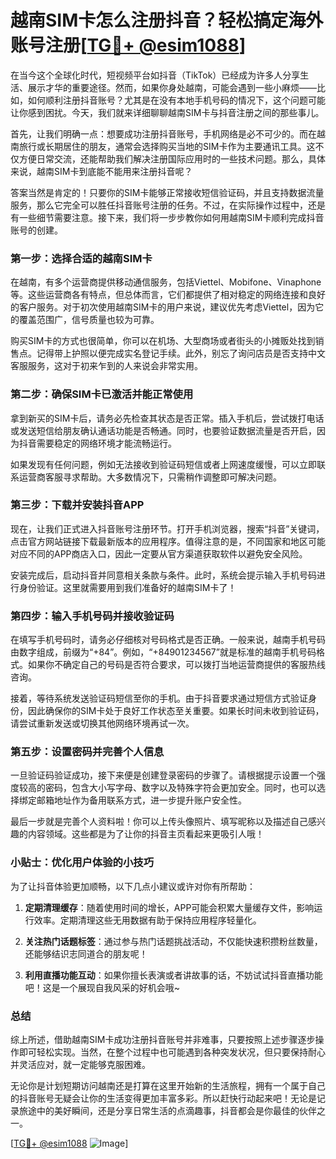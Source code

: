 # 越南SIM卡怎么注册抖音？轻松搞定海外账号注册[[TG💪+ @esim1088](https://t.me/s/esim1088)]

在当今这个全球化时代，短视频平台如抖音（TikTok）已经成为许多人分享生活、展示才华的重要途径。然而，如果你身处越南，可能会遇到一些小麻烦——比如，如何顺利注册抖音账号？尤其是在没有本地手机号码的情况下，这个问题可能让你感到困扰。今天，我们就来详细聊聊越南SIM卡与抖音注册之间的那些事儿。

首先，让我们明确一点：想要成功注册抖音账号，手机网络是必不可少的。而在越南旅行或长期居住的朋友，通常会选择购买当地的SIM卡作为主要通讯工具。这不仅方便日常交流，还能帮助我们解决注册国际应用时的一些技术问题。那么，具体来说，越南SIM卡到底能不能用来注册抖音呢？

答案当然是肯定的！只要你的SIM卡能够正常接收短信验证码，并且支持数据流量服务，那么它完全可以胜任抖音账号注册的任务。不过，在实际操作过程中，还是有一些细节需要注意。接下来，我们将一步步教你如何用越南SIM卡顺利完成抖音账号的创建。

### 第一步：选择合适的越南SIM卡

在越南，有多个运营商提供移动通信服务，包括Viettel、Mobifone、Vinaphone等。这些运营商各有特点，但总体而言，它们都提供了相对稳定的网络连接和良好的客户服务。对于初次使用越南SIM卡的用户来说，建议优先考虑Viettel，因为它的覆盖范围广，信号质量也较为可靠。

购买SIM卡的方式也很简单，你可以在机场、大型商场或者街头的小摊贩处找到销售点。记得带上护照以便完成实名登记手续。此外，别忘了询问店员是否支持中文客服服务，这对于初来乍到的人来说会非常实用。

### 第二步：确保SIM卡已激活并能正常使用

拿到新买的SIM卡后，请务必先检查其状态是否正常。插入手机后，尝试拨打电话或发送短信给朋友确认通话功能是否畅通。同时，也要验证数据流量是否开启，因为抖音需要稳定的网络环境才能流畅运行。

如果发现有任何问题，例如无法接收到验证码短信或者上网速度缓慢，可以立即联系运营商客服寻求帮助。大多数情况下，只需稍作调整即可解决问题。

### 第三步：下载并安装抖音APP

现在，让我们正式进入抖音账号注册环节。打开手机浏览器，搜索“抖音”关键词，点击官方网站链接下载最新版本的应用程序。值得注意的是，不同国家和地区可能对应不同的APP商店入口，因此一定要从官方渠道获取软件以避免安全风险。

安装完成后，启动抖音并同意相关条款与条件。此时，系统会提示输入手机号码进行身份验证。这里就需要用到我们准备好的越南SIM卡了！

### 第四步：输入手机号码并接收验证码

在填写手机号码时，请务必仔细核对号码格式是否正确。一般来说，越南手机号码由数字组成，前缀为“+84”。例如，“+84901234567”就是标准的越南手机号码格式。如果你不确定自己的号码是否符合要求，可以拨打当地运营商提供的客服热线咨询。

接着，等待系统发送验证码短信至你的手机。由于抖音要求通过短信方式验证身份，因此确保你的SIM卡处于良好工作状态至关重要。如果长时间未收到验证码，请尝试重新发送或切换其他网络环境再试一次。

### 第五步：设置密码并完善个人信息

一旦验证码验证成功，接下来便是创建登录密码的步骤了。请根据提示设置一个强度较高的密码，包含大小写字母、数字以及特殊字符会更加安全。同时，也可以选择绑定邮箱地址作为备用联系方式，进一步提升账户安全性。

最后一步就是完善个人资料啦！你可以上传头像照片、填写昵称以及描述自己感兴趣的内容领域。这些都是为了让你的抖音主页看起来更吸引人哦！

### 小贴士：优化用户体验的小技巧

为了让抖音体验更加顺畅，以下几点小建议或许对你有所帮助：

1. **定期清理缓存**：随着使用时间的增长，APP可能会积累大量缓存文件，影响运行效率。定期清理这些无用数据有助于保持应用程序轻量化。
   
2. **关注热门话题标签**：通过参与热门话题挑战活动，不仅能快速积攒粉丝数量，还能够结识志同道合的朋友呢！

3. **利用直播功能互动**：如果你擅长表演或者讲故事的话，不妨试试抖音直播功能吧！这是一个展现自我风采的好机会哦~

### 总结

综上所述，借助越南SIM卡成功注册抖音账号并非难事，只要按照上述步骤逐步操作即可轻松实现。当然，在整个过程中也可能遇到各种突发状况，但只要保持耐心并灵活应对，就一定能够克服困难。

无论你是计划短期访问越南还是打算在这里开始新的生活旅程，拥有一个属于自己的抖音账号无疑会让你的生活变得更加丰富多彩。所以赶快行动起来吧！无论是记录旅途中的美好瞬间，还是分享日常生活的点滴趣事，抖音都会是你最佳的伙伴之一。

[[TG💪+ @esim1088](https://t.me/s/esim1088) ![Image](https://i.postimg.cc/4NQfJmqS/Snipaste-2025-05-13-00-14-12.png)]